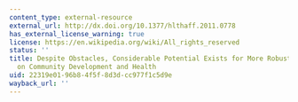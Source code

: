 ```yaml
---
content_type: external-resource
external_url: http://dx.doi.org/10.1377/hlthaff.2011.0778
has_external_license_warning: true
license: https://en.wikipedia.org/wiki/All_rights_reserved
status: ''
title: Despite Obstacles, Considerable Potential Exists for More Robust Federal Policy
  on Community Development and Health
uid: 22319e01-96b8-4f5f-8d3d-cc977f1c5d9e
wayback_url: ''
---
```


